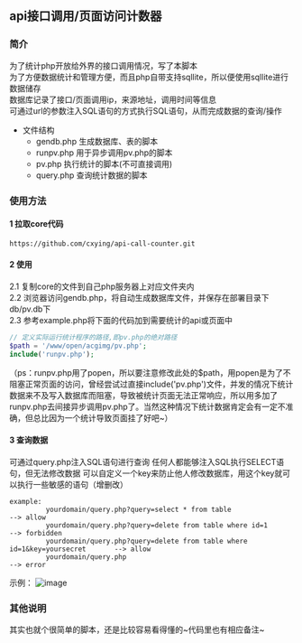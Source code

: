 ## api接口调用/页面访问计数器
### 简介
为了统计php开放给外界的接口调用情况，写了本脚本  
为了方便数据统计和管理方便，而且php自带支持sqllite，所以便使用sqllite进行数据储存  
数据库记录了接口/页面调用ip，来源地址，调用时间等信息  
可通过url的参数注入SQL语句的方式执行SQL语句，从而完成数据的查询/操作  

- 文件结构
  - gendb.php    生成数据库、表的脚本
  - runpv.php    用于异步调用pv.php的脚本
  - pv.php       执行统计的脚本(不可直接调用)
  - query.php    查询统计数据的脚本

### 使用方法
#### 1 拉取core代码
```
https://github.com/cxying/api-call-counter.git
```
#### 2 使用
2.1 复制core的文件到自己php服务器上对应文件夹内  
2.2 浏览器访问gendb.php，将自动生成数据库文件，并保存在部署目录下db/pv.db下  
2.3 参考example.php将下面的代码加到需要统计的api或页面中  
```php
// 定义实际运行统计程序的路径,即pv.php的绝对路径
$path = '/www/open/acgimg/pv.php';  
include('runpv.php');
```
（ps：runpv.php用了popen，所以要注意修改此处的$path，用popen是为了不阻塞正常页面的访问，曾经尝试过直接include('pv.php')文件，并发的情况下统计数据来不及写入数据库而阻塞，导致被统计页面无法正常响应，所以用多加了runpv.php去间接异步调用pv.php了。当然这种情况下统计数据肯定会有一定不准确，但总比因为一个统计导致页面挂了好吧~）

#### 3 查询数据
可通过query.php注入SQL语句进行查询
任何人都能够注入SQL执行SELECT语句，但无法修改数据
可以自定义一个key来防止他人修改数据库，用这个key就可以执行一些敏感的语句（增删改）
```
example: 
         yourdomain/query.php?query=select * from table                               --> allow
         yourdomain/query.php?query=delete from table where id=1                      --> forbidden
         yourdomain/query.php?query=delete from table where id=1&key=yoursecret       --> allow
         yourdomain/query.php                                                         --> error
```
示例：
![image](https://user-images.githubusercontent.com/46587259/81475620-f5a44580-923f-11ea-992c-1ab3ab52490a.png)
### 其他说明
其实也就个很简单的脚本，还是比较容易看得懂的~代码里也有相应备注~
